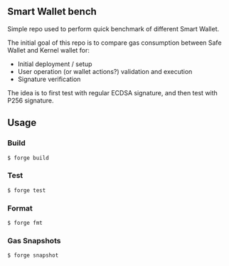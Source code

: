 ## Smart Wallet bench

Simple repo used to perform quick benchmark of different Smart Wallet.

The initial goal of this repo is to compare gas consumption between Safe Wallet and Kernel wallet for:
 - Initial deployment / setup
 - User operation (or wallet actions?) validation and execution
 - Signature verification

The idea is to first test with regular ECDSA signature, and then test with P256 signature.


## Usage

### Build

```shell
$ forge build
```

### Test

```shell
$ forge test
```

### Format

```shell
$ forge fmt
```

### Gas Snapshots

```shell
$ forge snapshot
```
